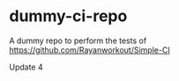 # dummy-ci-repo
A dummy repo to perform the tests of https://github.com/Rayanworkout/Simple-CI

Update 4